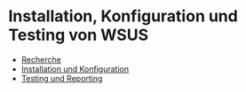 # Installation, Konfiguration und Testing von WSUS

* [Recherche](02_WSUS/recherche.md)
* [Installation und Konfiguration](02_WSUS/server.md)
* [Testing und Reporting](02_WSUS/testing.md)